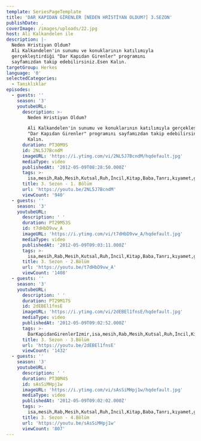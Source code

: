 ```yaml
---
template: SeriesPageTemplate
title: 'DAR KAPIDAN GİRENLER [NEDEN HRİSTİYAN OLDUM?] 3.SEZON'
publishDate: .
coverImage: /images/uploads/22.jpg
host: Ali Kalkandelen ile
description: |-
  Neden Hristiyan Oldum?
  Ali Kalkandelen'in sunumu ve konuklarının katılımıyla 
  gerçekleştirdiği "Dar Kapıdan Girenler" programını 
  sayfamızdan takip edebilirsiniz.Esen Kalın.
targetGroup: Herkes
language: '0'
selectedCategories:
  - Tanıklıklar
episodes:
  - guests: ''
    season: '3'
    youtubeURL:
      description: >-
        Neden Hristiyan Oldum?

        Ali Kalkandelen'in sunumu ve konuklarının katılımıyla gerçekleştirdiği
        "Dar Kapıdan Girenler" programını sayfamızdan takip edebilirsiniz.Esen
        Kalın.
      duration: PT30M9S
      id: 2NL5J7BcndM
      imageURL: 'https://i.ytimg.com/vi/2NL5J7BcndM/hqdefault.jpg'
      mediaType: video
      publishedAt: '2012-05-09T08:28:50.000Z'
      tags: >-
        isa,mesih,Rab,Mesih,Kutsal,Ruh,İncil,Kitap,Baba,Tanrı,kıyamet,günü,Allah,depresyon,şifa,bereket,Özgürlük,Hastalık,Bunalım,Esenlik,Rahatlık,Mucize,Hristiyanlık,İman,Hz.,İsa,peygamber,İlah,Ruhsal,Protestan,Türk,Hristiyan,Kıyamet,İntihar,Cennet,Cehennem,din,lanet,Cin,Pastör,Kilise,Ahiret,neler,olacak,yargı
      title: 3. Sezon - 1. Bölüm
      url: 'https://youtu.be/2NL5J7BcndM'
      viewCount: '940'
  - guests: ''
    season: '3'
    youtubeURL:
      description: ' '
      duration: PT29M53S
      id: t7dHbD9vw_A
      imageURL: 'https://i.ytimg.com/vi/t7dHbD9vw_A/hqdefault.jpg'
      mediaType: video
      publishedAt: '2012-05-09T09:03:11.000Z'
      tags: >-
        isa,mesih,Rab,Mesih,Kutsal,Ruh,İncil,Kitap,Baba,Tanrı,kıyamet,günü,Allah,depresyon,şifa,bereket,Özgürlük,Hastalık,Bunalım,Esenlik,Rahatlık,Mucize,Hristiyanlık,İman,Hz.,İsa,peygamber,İlah,Ruhsal,Protestan,Türk,Hristiyan,Kıyamet,İntihar,Cennet,Cehennem,din,lanet,Cin,Pastör,Kilise,Ahiret,neler,olacak,yargı
      title: 3. Sezon - 2.Bölüm
      url: 'https://youtu.be/t7dHbD9vw_A'
      viewCount: '1408'
  - guests: ''
    season: '3'
    youtubeURL:
      description: ' '
      duration: PT29M17S
      id: 2dEBEl1fnsE
      imageURL: 'https://i.ytimg.com/vi/2dEBEl1fnsE/hqdefault.jpg'
      mediaType: video
      publishedAt: '2012-05-09T09:02:52.000Z'
      tags: >-
        DarKapidanGirenlerIzmir,isa,mesih,Rab,Mesih,Kutsal,Ruh,İncil,Kitap,Baba,Tanrı,kıyamet,günü,Allah,depresyon,şifa,bereket,Özgürlük,Hastalık,Bunalım,Esenlik,Rahatlık,Mucize,Hristiyanlık,İman,Hz.,İsa,peygamber,İlah,Ruhsal,Protestan,Türk,Hristiyan,Kıyamet,İntihar,Cennet,Cehennem,din,lanet,Cin,Pastör,Kilise,Ahiret,neler,olacak,yargı
      title: 3. Sezon - 3.Bölüm
      url: 'https://youtu.be/2dEBEl1fnsE'
      viewCount: '1432'
  - guests: ''
    season: '3'
    youtubeURL:
      description: ' '
      duration: PT30M4S
      id: sAsSiMHpj1w
      imageURL: 'https://i.ytimg.com/vi/sAsSiMHpj1w/hqdefault.jpg'
      mediaType: video
      publishedAt: '2012-05-09T09:02:02.000Z'
      tags: >-
        isa,mesih,Rab,Mesih,Kutsal,Ruh,İncil,Kitap,Baba,Tanrı,kıyamet,günü,Allah,depresyon,şifa,bereket,Özgürlük,Hastalık,Bunalım,Esenlik,Rahatlık,Mucize,Hristiyanlık,İman,Hz.,İsa,peygamber,İlah,Ruhsal,Protestan,Türk,Hristiyan,Kıyamet,İntihar,Cennet,Cehennem,din,lanet,Cin,Pastör,Kilise,Ahiret,neler,olacak,yargı
      title: 3. Sezon - 4.Bölüm
      url: 'https://youtu.be/sAsSiMHpj1w'
      viewCount: '807'
---
```


